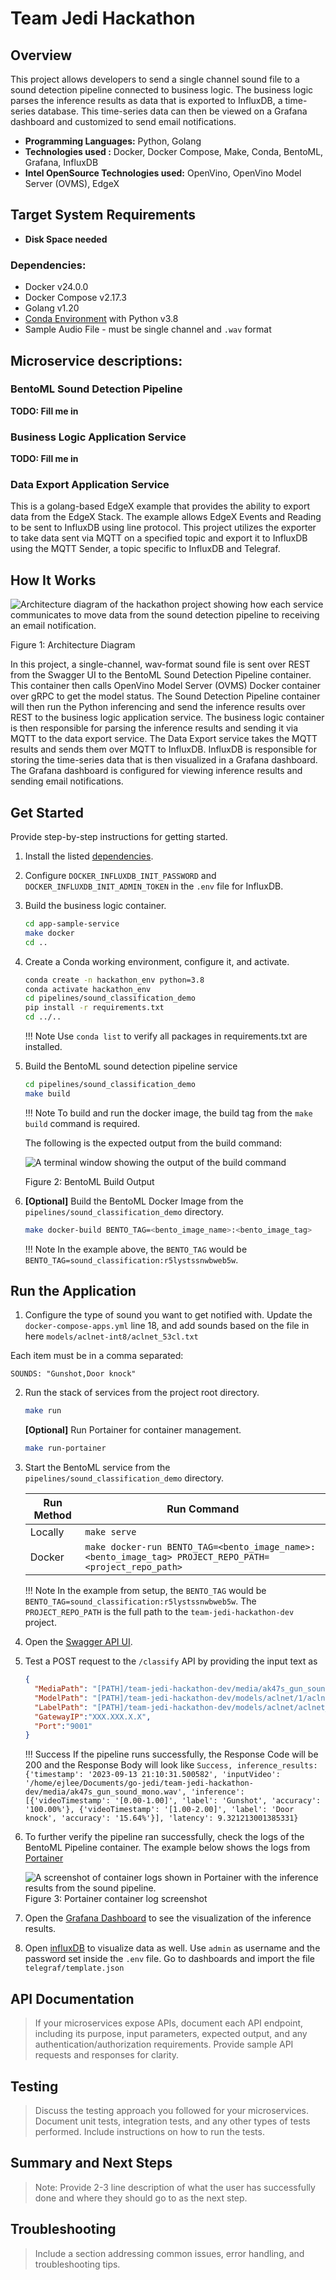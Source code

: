 # Team Jedi Hackathon
## Overview
This project allows developers to send a single channel sound file to a sound detection pipeline connected to business logic. 
The business logic parses the inference results as data that is exported to InfluxDB, a time-series database.
This time-series data can then be viewed on a Grafana dashboard and customized to send email notifications.

-  **Programming Languages:** Python, Golang
-  **Technologies used :** Docker, Docker Compose, Make, Conda, BentoML, Grafana, InfluxDB 
-  **Intel OpenSource Technologies used:** OpenVino, OpenVino Model Server (OVMS), EdgeX

## Target System Requirements
-  **Disk Space needed**

### Dependencies:
- Docker v24.0.0
- Docker Compose v2.17.3
- Golang v1.20
- [Conda Environment](https://docs.conda.io/projects/miniconda/en/latest/miniconda-install.html) with Python v3.8
- Sample Audio File - must be single channel and `.wav` format

## Microservice descriptions:

### BentoML Sound Detection Pipeline

**TODO: Fill me in**

### Business Logic Application Service

**TODO: Fill me in**

### Data Export Application Service

This is a golang-based EdgeX example that provides the ability to export data from the EdgeX Stack.
The example allows EdgeX Events and Reading to be sent to InfluxDB using line protocol. 
This project utilizes the exporter to take data sent via MQTT on a specified topic and export it to InfluxDB using the MQTT Sender, a topic specific to InfluxDB and Telegraf. 

## How It Works

![Architecture diagram of the hackathon project showing how each service communicates to move data from the sound detection pipeline to receiving an email notification.](./images/Hackathon_TeamJediarch.jpg)

Figure 1: Architecture Diagram

In this project, a single-channel, wav-format sound file is sent over REST from the Swagger UI to the BentoML Sound Detection Pipeline container. 
This container then calls OpenVino Model Server (OVMS) Docker container over gRPC to get the model status. 
The Sound Detection Pipeline container will then run the Python inferencing and send the inference results over REST to the business logic application service.
The business logic container is then responsible for parsing the inference results and sending it via MQTT to the data export service.
The Data Export service takes the MQTT results and sends them over MQTT to InfluxDB. 
InfluxDB is responsible for storing the time-series data that is then visualized in a Grafana dashboard. 
The Grafana dashboard is configured for viewing inference results and sending email notifications.

## Get Started
Provide step-by-step instructions for getting started.

1. Install the listed [dependencies](#dependencies).
2. Configure `DOCKER_INFLUXDB_INIT_PASSWORD` and `DOCKER_INFLUXDB_INIT_ADMIN_TOKEN` in the `.env` file for InfluxDB.

3. Build the business logic container.
    ```bash
    cd app-sample-service
    make docker
    cd ..
    ```

4. Create a Conda working environment, configure it, and activate.
    ```bash
    conda create -n hackathon_env python=3.8
    conda activate hackathon_env
    cd pipelines/sound_classification_demo
    pip install -r requirements.txt
    cd ../..
    ```
   
    !!! Note
        Use `conda list` to verify all packages in requirements.txt are installed.

5. Build the BentoML sound detection pipeline service
    ```bash
    cd pipelines/sound_classification_demo
    make build
    ```

    !!! Note
        To build and run the docker image, the build tag from the `make build` command is required.
    
    The following is the expected output from the build command:

    ![A terminal window showing the output of the build command](./images/bentoml-build-output.png)

    Figure 2: BentoML Build Output

6. **[Optional]** Build the BentoML Docker Image from the `pipelines/sound_classification_demo` directory.
    ```bash
    make docker-build BENTO_TAG=<bento_image_name>:<bento_image_tag>
    ```
   
    !!! Note
        In the example above, the `BENTO_TAG` would be `BENTO_TAG=sound_classification:r5lystssnwbweb5w`.

## Run the Application

1. Configure the type of sound you want to get notified with. 
Update the `docker-compose-apps.yml` line 18, and add sounds based on the file in here `models/aclnet-int8/aclnet_53cl.txt`

Each item must be in a comma separated:

```
SOUNDS: "Gunshot,Door knock"
```

2. Run the stack of services from the project root directory.
    ```bash
    make run
    ```
    **[Optional]** Run Portainer for container management.   
    ```bash
    make run-portainer
    ```
3. Start the BentoML service from the `pipelines/sound_classification_demo` directory.

    | Run Method | Run Command |
    |------------|-------------|
    | Locally    | `make serve` |
    | Docker     | `make docker-run BENTO_TAG=<bento_image_name>:<bento_image_tag> PROJECT_REPO_PATH=<project_repo_path>`            |

    !!! Note
        In the example from setup, the `BENTO_TAG` would be `BENTO_TAG=sound_classification:r5lystssnwbweb5w`.
        The `PROJECT_REPO_PATH` is the full path to the `team-jedi-hackathon-dev` project.

4. Open the [Swagger API UI](http://0.0.0.0:3000/).
5. Test a POST request to the `/classify` API by providing the input text as
    ```json
    {
      "MediaPath": "[PATH]/team-jedi-hackathon-dev/media/ak47s_gun_sound_mono.wav",
      "ModelPath": "[PATH]/team-jedi-hackathon-dev/models/aclnet/1/aclnet_des_53.xml",
      "LabelPath": "[PATH]/team-jedi-hackathon-dev/models/aclnet/aclnet_53cl.txt", 
      "GatewayIP":"XXX.XXX.X.X", 
      "Port":"9001"
    }
    ```
   
    !!! Success
        If the pipeline runs successfully, the Response Code will be 200 and the Response Body will look like `Success, inference_results: {'timestamp': '2023-09-13 21:10:31.500582', 'inputVideo': '/home/ejlee/Documents/go-jedi/team-jedi-hackathon-dev/media/ak47s_gun_sound_mono.wav', 'inference': [{'videoTimestamp': '[0.00-1.00]', 'label': 'Gunshot', 'accuracy': '100.00%'}, {'videoTimestamp': '[1.00-2.00]', 'label': 'Door knock', 'accuracy': '15.64%'}], 'latency': 9.321213001385331}`
6. To further verify the pipeline ran successfully, check the logs of the BentoML Pipeline container. The example below shows the logs from [Portainer](http://0.0.0.0:9000)

   ![A screenshot of container logs shown in Portainer with the inference results from the sound pipeline.](./images/Portainer-bentoml-inference.png)
    Figure 3: Portainer container log screenshot

7. Open the [Grafana Dashboard](http://0.0.0.0:3001/grafana) to see the visualization of the inference results.

8. Open [influxDB](http://0.0.0.0:8086/grafana) to visualize data as well. Use `admin` as username and the password set inside the `.env` file.
Go to dashboards and import the file `telegraf/template.json`

## API Documentation
> If your microservices expose APIs, document each API endpoint, including its purpose, input parameters, expected output, and any authentication/authorization requirements.
> Provide sample API requests and responses for clarity.

## Testing
> Discuss the testing approach you followed for your microservices.
> Document unit tests, integration tests, and any other types of tests performed.
> Include instructions on how to run the tests.

## Summary and Next Steps
>Note: Provide 2-3 line description of what the user has successfully done and
>where they should go to as the next step.

## Troubleshooting
>Include a section addressing common issues, error handling, and troubleshooting tips.
